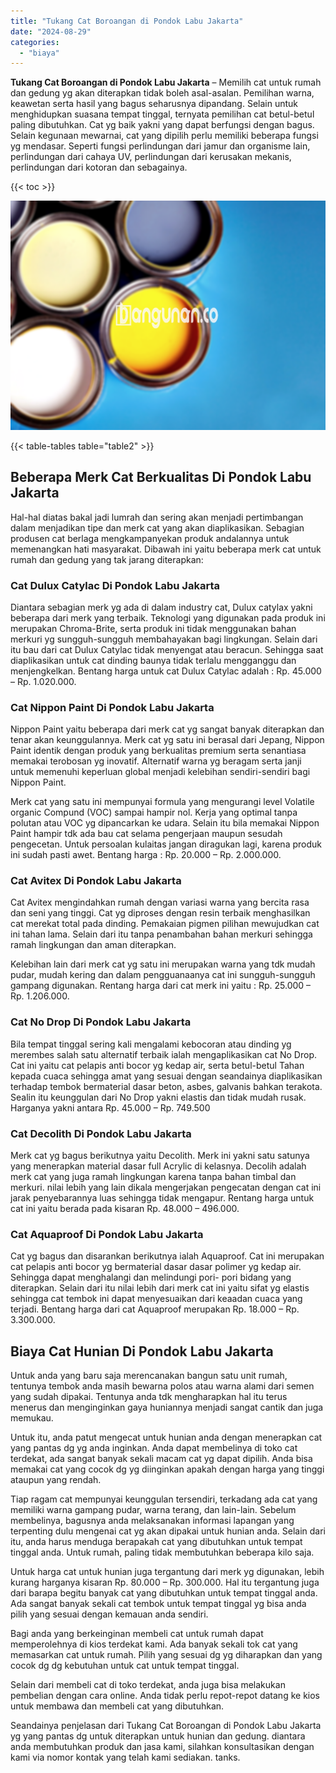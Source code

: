 ```yaml
---
title: "Tukang Cat Boroangan di Pondok Labu Jakarta"
date: "2024-08-29"
categories: 
  - "biaya"
---
```


**Tukang Cat Boroangan di Pondok Labu Jakarta** – Memilih cat untuk rumah dan gedung yg akan diterapkan tidak boleh asal-asalan. Pemilihan warna, keawetan serta hasil yang bagus seharusnya dipandang. Selain untuk menghidupkan suasana tempat tinggal, ternyata pemilihan cat betul-betul paling dibutuhkan. Cat yg baik yakni yang dapat berfungsi dengan bagus. Selain kegunaan mewarnai, cat yang dipilih perlu memiliki beberapa fungsi yg mendasar. Seperti fungsi perlindungan dari jamur dan organisme lain, perlindungan dari cahaya UV, perlindungan dari kerusakan mekanis, perlindungan dari kotoran dan sebagainya.

{{< toc >}}

![Tukang Cat Boroangan di Pondok Labu Jakarta](/images/jasa-cat-murah37.png)

{{< table-tables table="table2" >}}

## Beberapa Merk Cat Berkualitas Di Pondok Labu Jakarta

Hal-hal diatas bakal jadi lumrah dan sering akan menjadi pertimbangan dalam menjadikan tipe dan merk cat yang akan diaplikasikan. Sebagian produsen cat berlaga mengkampanyekan produk andalannya untuk memenangkan hati masyarakat. Dibawah ini yaitu beberapa merk cat untuk rumah dan gedung yang tak jarang diterapkan:

### Cat Dulux Catylac Di Pondok Labu Jakarta

Diantara sebagian merk yg ada di dalam industry cat, Dulux catylax yakni beberapa dari merk yang terbaik. Teknologi yang digunakan pada produk ini merupakan Chroma-Brite, serta produk ini tidak menggunakan bahan merkuri yg sungguh-sungguh membahayakan bagi lingkungan. Selain dari itu bau dari cat Dulux Catylac tidak menyengat atau beracun. Sehingga saat diaplikasikan untuk cat dinding baunya tidak terlalu mengganggu dan menjengkelkan. Bentang harga untuk cat Dulux Catylac adalah : Rp. 45.000 – Rp. 1.020.000.

### Cat Nippon Paint Di Pondok Labu Jakarta

Nippon Paint yaitu beberapa dari merk cat yg sangat banyak diterapkan dan tenar akan keunggulannya. Merk cat yg satu ini berasal dari Jepang, Nippon Paint identik dengan produk yang berkualitas premium serta senantiasa memakai terobosan yg inovatif. Alternatif warna yg beragam serta janji untuk memenuhi keperluan global menjadi kelebihan sendiri-sendiri bagi Nippon Paint.

Merk cat yang satu ini mempunyai formula yang mengurangi level Volatile organic Compund (VOC) sampai hampir nol. Kerja yang optimal tanpa polutan atau VOC yg dipancarkan ke udara. Selain itu bila memakai Nippon Paint hampir tdk ada bau cat selama pengerjaan maupun sesudah pengecetan. Untuk persoalan kulaitas jangan diragukan lagi, karena produk ini sudah pasti awet. Bentang harga : Rp. 20.000 – Rp. 2.000.000.

### Cat Avitex Di Pondok Labu Jakarta

Cat Avitex mengindahkan rumah dengan variasi warna yang bercita rasa dan seni yang tinggi. Cat yg diproses dengan resin terbaik menghasilkan cat merekat total pada dinding. Pemakaian pigmen pilihan mewujudkan cat ini tahan lama. Selain dari itu tanpa penambahan bahan merkuri sehingga ramah lingkungan dan aman diterapkan.

Kelebihan lain dari merk cat yg satu ini merupakan warna yang tdk mudah pudar, mudah kering dan dalam pengguanaanya cat ini sungguh-sungguh gampang digunakan. Rentang harga dari cat merk ini yaitu : Rp. 25.000 – Rp. 1.206.000.

### Cat No Drop Di Pondok Labu Jakarta

Bila tempat tinggal sering kali mengalami kebocoran atau dinding yg merembes salah satu alternatif terbaik ialah mengaplikasikan cat No Drop. Cat ini yaitu cat pelapis anti bocor yg kedap air, serta betul-betul Tahan kepada cuaca sehingga amat yang sesuai dengan seandainya diaplikasikan terhadap tembok bermaterial dasar beton, asbes, galvanis bahkan terakota. Sealin itu keunggulan dari No Drop yakni elastis dan tidak mudah rusak. Harganya yakni antara Rp. 45.000 – Rp. 749.500

### Cat Decolith Di Pondok Labu Jakarta

Merk cat yg bagus berikutnya yaitu Decolith. Merk ini yakni satu satunya yang menerapkan material dasar full Acrylic di kelasnya. Decolih adalah merk cat yang juga ramah lingkungan karena tanpa bahan timbal dan merkuri. nilai lebih yang lain dikala mengerjakan pengecatan dengan cat ini jarak penyebarannya luas sehingga tidak mengapur. Rentang harga untuk cat ini yaitu berada pada kisaran Rp. 48.000 – 496.000.

### Cat Aquaproof Di Pondok Labu Jakarta

Cat yg bagus dan disarankan berikutnya ialah Aquaproof. Cat ini merupakan cat pelapis anti bocor yg bermaterial dasar dasar polimer yg kedap air. Sehingga dapat menghalangi dan melindungi pori- pori bidang yang diterapkan. Selain dari itu nilai lebih dari merk cat ini yaitu sifat yg elastis sehingga cat tembok ini dapat menyesuaikan dari keaadan cuaca yang terjadi. Bentang harga dari cat Aquaproof merupakan Rp. 18.000 – Rp. 3.300.000.

## Biaya Cat Hunian Di Pondok Labu Jakarta

Untuk anda yang baru saja merencanakan bangun satu unit rumah, tentunya tembok anda masih bewarna polos atau warna alami dari semen yang sudah dipakai. Tentunya anda tdk mengharapkan hal itu terus menerus dan menginginkan gaya huniannya menjadi sangat cantik dan juga memukau.

Untuk itu, anda patut mengecat untuk hunian anda dengan menerapkan cat yang pantas dg yg anda inginkan. Anda dapat membelinya di toko cat terdekat, ada sangat banyak sekali macam cat yg dapat dipilih. Anda bisa memakai cat yang cocok dg yg diinginkan apakah dengan harga yang tinggi ataupun yang rendah.

Tiap ragam cat mempunyai keunggulan tersendiri, terkadang ada cat yang memiliki warna gampang pudar, warna terang, dan lain-lain. Sebelum membelinya, bagusnya anda melaksanakan informasi lapangan yang terpenting dulu mengenai cat yg akan dipakai untuk hunian anda. Selain dari itu, anda harus menduga berapakah cat yang dibutuhkan untuk tempat tinggal anda. Untuk rumah, paling tidak membutuhkan beberapa kilo saja.

Untuk harga cat untuk hunian juga tergantung dari merk yg digunakan, lebih kurang harganya kisaran Rp. 80.000 – Rp. 300.000. Hal itu tergantung juga dari barapa begitu banyak cat yang dibutuhkan untuk tempat tinggal anda. Ada sangat banyak sekali cat tembok untuk tempat tinggal yg bisa anda pilih yang sesuai dengan kemauan anda sendiri.

Bagi anda yang berkeinginan membeli cat untuk rumah dapat memperolehnya di kios terdekat kami. Ada banyak sekali tok cat yang memasarkan cat untuk rumah. Pilih yang sesuai dg yg diharapkan dan yang cocok dg dg kebutuhan untuk cat untuk tempat tinggal.

Selain dari membeli cat di toko terdekat, anda juga bisa melakukan pembelian dengan cara online. Anda tidak perlu repot-repot datang ke kios untuk membawa dan membeli cat yang dibutuhkan.

Seandainya penjelasan dari Tukang Cat Boroangan di Pondok Labu Jakarta yg yang pantas dg untuk diterapkan untuk hunian dan gedung. diantara anda membutuhkan produk dan jasa kami, silahkan konsultasikan dengan kami via nomor kontak yang telah kami sediakan. tanks.
